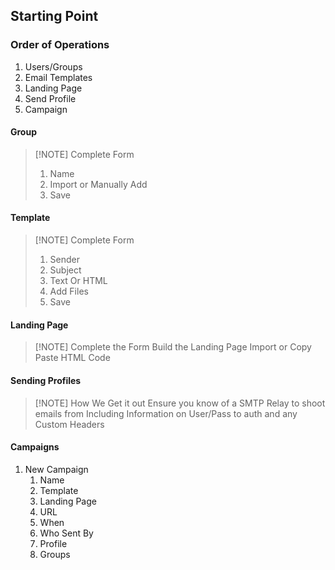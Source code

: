## Starting Point
### Order of Operations
1) Users/Groups
2) Email Templates
3) Landing Page
4) Send Profile
5) Campaign

#### Group

> [!NOTE] Complete Form
> 1) Name
> 2) Import or Manually Add
> 3) Save

#### Template


> [!NOTE] Complete Form
> 1) Sender
> 2) Subject
> 3) Text Or HTML
> 4) Add Files
> 5) Save

#### Landing Page

> [!NOTE] Complete the Form
> Build the Landing Page
>  Import or Copy Paste HTML Code

#### Sending Profiles

> [!NOTE] How We Get it out
> Ensure you know of a SMTP Relay to shoot emails from
> Including Information on User/Pass to auth and any Custom Headers

#### Campaigns
1) New Campaign
	1) Name
	2) Template
	3) Landing Page
	4) URL
	5) When
	6) Who Sent By
	7) Profile
	8) Groups
